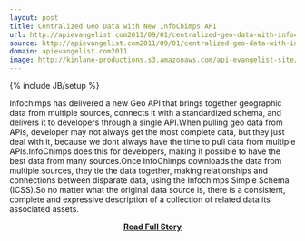 ```yaml
---
layout: post
title: Centralized Geo Data with New InfoChimps API
url: http://apievangelist.com2011/09/01/centralized-geo-data-with-infochimps-new-api/
source: http://apievangelist.com2011/09/01/centralized-geo-data-with-infochimps-new-api/
domain: apievangelist.com2011
image: http://kinlane-productions.s3.amazonaws.com/api-evangelist-site/blog/infochimps-logo.jpg
---
```

{% include JB/setup %}<p>Infochimps has delivered a new Geo API that brings together geographic data from multiple sources, connects it with a standardized schema, and delivers it to developers through a single API.When pulling geo data from APIs, developer may not always get the most complete data, but they just deal with it, because we dont always have the time to pull data from multiple APIs.InfoChimps does this for developers, making it possible to have the best data from many sources.Once InfoChimps downloads the data from multiple sources, they tie the data together, making relationships and connections between disparate data, using the Infochimps Simple Schema (ICSS).So no matter what the original data source is, there is a consistent, complete and expressive description of a collection of related data its associated assets.</p>
<center><p><a href="http://apievangelist.com2011/09/01/centralized-geo-data-with-infochimps-new-api/" style='padding:25px; font-sze:18px; font-weight: bold;'>Read Full Story</a></p></center>
